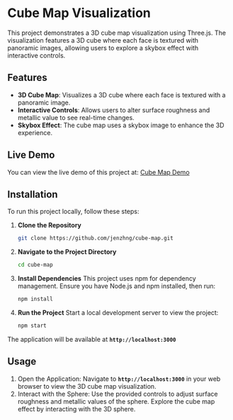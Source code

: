 # Cube Map Visualization

This project demonstrates a 3D cube map visualization using Three.js. The visualization features a 3D cube where each face is textured with panoramic images, allowing users to explore a skybox effect with interactive controls.

## Features

- **3D Cube Map**: Visualizes a 3D cube where each face is textured with a panoramic image.
- **Interactive Controls**: Allows users to alter surface roughness and metallic value to see real-time changes.
- **Skybox Effect**: The cube map uses a skybox image to enhance the 3D experience.

## Live Demo

You can view the live demo of this project at: [Cube Map Demo](https://jenzhng.github.io/cube-map/)

## Installation

To run this project locally, follow these steps:

1. **Clone the Repository**

   ```bash
   git clone https://github.com/jenzhng/cube-map.git
2. **Navigate to the Project Directory**

   ```bash
   cd cube-map
3. **Install Dependencies**
  This project uses npm for dependency management. Ensure you have Node.js and npm installed, then run:
   ```bash
   npm install
4. **Run the Project**
   Start a local development server to view the project:
   ```bash
   npm start

The application will be available at **`http://localhost:3000`**

## Usage
1. Open the Application: Navigate to **`http://localhost:3000`** in your web browser to view the 3D cube map visualization.
2. Interact with the Sphere: Use the provided controls to adjust surface roughness and metallic values of the sphere. Explore the cube map effect by interacting with the 3D sphere.

